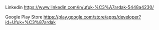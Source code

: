 Linkedin https://www.linkedin.com/in/ufuk-%C3%A7ardak-5448a4230/

Google Play Store https://play.google.com/store/apps/developer?id=Ufuk+%C3%87ardak
